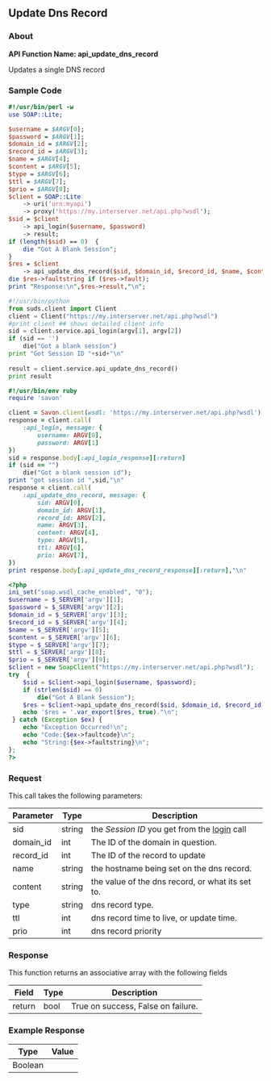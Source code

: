
## Update Dns Record

### About

**API Function Name: api_update_dns_record**

Updates a single DNS record


### Sample Code

```perl
#!/usr/bin/perl -w
use SOAP::Lite;

$username = $ARGV[0];
$password = $ARGV[1];
$domain_id = $ARGV[2];
$record_id = $ARGV[3];
$name = $ARGV[4];
$content = $ARGV[5];
$type = $ARGV[6];
$ttl = $ARGV[7];
$prio = $ARGV[8];
$client = SOAP::Lite
	-> uri('urn:myapi')
	-> proxy('https://my.interserver.net/api.php?wsdl');
$sid = $client
	-> api_login($username, $password)
	-> result;
if (length($sid) == 0)  {
	die "Got A Blank Session";
} 
$res = $client
	-> api_update_dns_record($sid, $domain_id, $record_id, $name, $content, $type, $ttl, $prio);
die $res->faultstring if ($res->fault);
print "Response:\n",$res->result,"\n";

```

```python
#!/usr/bin/python
from suds.client import Client
client = Client("https://my.interserver.net/api.php?wsdl")
#print client ## shows detailed client info
sid = client.service.api_login(argv[1], argv[2])
if (sid == '')
	die("Got a blank session")
print "Got Session ID "+sid+"\n"
  
result = client.service.api_update_dns_record()
print result

```

```ruby
#!/usr/bin/env ruby
require 'savon'

client = Savon.client(wsdl: 'https://my.interserver.net/api.php?wsdl')
response = client.call(
	:api_login, message: {
		username: ARGV[0],
		password: ARGV[1]
})
sid = response.body[:api_login_response][:return]
if (sid == "")
	die("Got a blank session id");
print "got session id ",sid,"\n"
response = client.call(
	:api_update_dns_record, message: { 
		sid: ARGV[0], 
		domain_id: ARGV[1], 
		record_id: ARGV[2], 
		name: ARGV[3], 
		content: ARGV[4], 
		type: ARGV[5], 
		ttl: ARGV[6], 
		prio: ARGV[7], 
})
print response.body[:api_update_dns_record_response][:return],"\n"

```

```php
<?php
ini_set("soap.wsdl_cache_enabled", "0");
$username = $_SERVER['argv'][1];
$password = $_SERVER['argv'][2];
$domain_id = $_SERVER['argv'][3];
$record_id = $_SERVER['argv'][4];
$name = $_SERVER['argv'][5];
$content = $_SERVER['argv'][6];
$type = $_SERVER['argv'][7];
$ttl = $_SERVER['argv'][8];
$prio = $_SERVER['argv'][9];
$client = new SoapClient("https://my.interserver.net/api.php?wsdl");
try  { 
	$sid = $client->api_login($username, $password);
	if (strlen($sid) == 0)
		die("Got A Blank Session");
	$res = $client->api_update_dns_record($sid, $domain_id, $record_id, $name, $content, $type, $ttl, $prio);
	echo '$res = '.var_export($res, true)."\n";
 } catch (Exception $ex) {
	echo "Exception Occurred!\n";
	echo "Code:{$ex->faultcode}\n";
	echo "String:{$ex->faultstring}\n";
}; 
?>

```



### Request

This call takes the following parameters:

Parameter|Type|Description
---------|----|-----------
sid|string|the *Session ID* you get from the [login](#login) call
domain_id|int|The ID of the domain in question.
record_id|int|The ID of the record to update
name|string|the hostname being set on the dns record.
content|string|the value of the dns record, or what its set to.
type|string|dns record type.
ttl|int|dns record time to live, or update time.
prio|int|dns record priority


### Response

This function returns an associative array with the following fields

Field|Type|Description
-----|----|-----------
return|bool|True on success, False on failure.


### Example Response

<table>
	<thead>
		<tr>
			<th>Type</th>
			<th>Value</th>
		</tr>
	</thead>
	<tbody>
		<tr>
			<td>Boolean</td>
			<td></td>
		</tr>
	</tbody>
</table>


